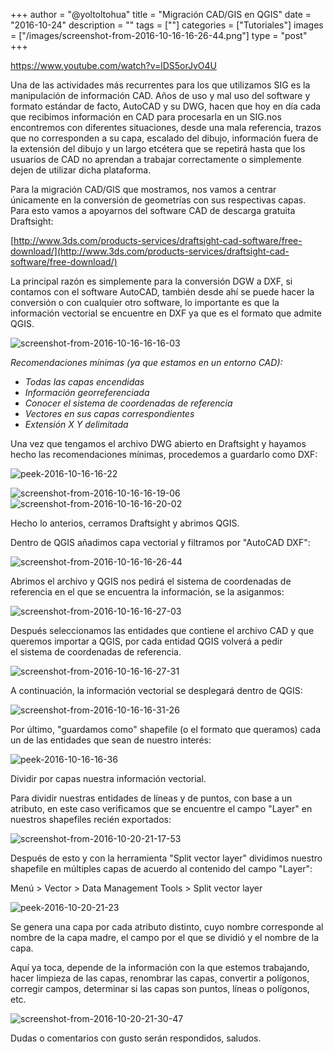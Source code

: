 +++
author = "@yoltoltohua"
title = "Migración CAD/GIS en QGIS"
date = "2016-10-24"
description = ""
tags = [""]
categories = ["Tutoriales"]
images  = ["/images/screenshot-from-2016-10-16-16-26-44.png"]
type = "post"
+++

https://www.youtube.com/watch?v=lDS5orJvO4U

Una de las actividades más recurrentes para los que utilizamos SIG es la manipulación de información CAD. Años de uso y mal uso del software y formato estándar de facto, AutoCAD y su DWG, hacen que hoy en día cada que recibimos información en CAD para procesarla en un SIG.nos encontremos con diferentes situaciones, desde una mala referencia, trazos que no corresponden a su capa, escalado del dibujo, información fuera de la extensión del dibujo y un largo etcétera que se repetirá hasta que los usuarios de CAD no aprendan a trabajar correctamente o simplemente dejen de utilizar dicha plataforma.

Para la migración CAD/GIS que mostramos, nos vamos a centrar únicamente en la conversión de geometrías con sus respectivas capas. Para esto vamos a apoyarnos del software CAD de descarga gratuita Draftsight:

[http://www.3ds.com/products-services/draftsight-cad-software/free-download/](http://www.3ds.com/products-services/draftsight-cad-software/free-download/)

La principal razón es simplemente para la conversión DGW a DXF, si contamos con el software AutoCAD, también desde ahí se puede hacer la conversión o con cualquier otro software, lo importante es que la información vectorial se encuentre en DXF ya que es el formato que admite QGIS.

![screenshot-from-2016-10-16-16-16-03](https://qgismx.files.wordpress.com/2016/10/screenshot-from-2016-10-16-16-16-03.png?w=1024)

_Recomendaciones mínimas (ya que estamos en un entorno CAD):_

- _Todas las capas encendidas_
- _Información georreferenciada_
- _Conocer el sistema de coordenadas de referencia_
- _Vectores en sus capas correspondientes_
- _Extensión X Y delimitada_

Una vez que tengamos el archivo DWG abierto en Draftsight y hayamos hecho las recomendaciones mínimas, procedemos a guardarlo como DXF:

![peek-2016-10-16-16-22](/images/peek-2016-10-16-16-22.gif)

![screenshot-from-2016-10-16-16-19-06](https://qgismx.files.wordpress.com/2016/10/screenshot-from-2016-10-16-16-19-06.png?w=1024)![screenshot-from-2016-10-16-16-20-02](https://qgismx.files.wordpress.com/2016/10/screenshot-from-2016-10-16-16-20-02.png?w=1024)

Hecho lo anterios, cerramos Draftsight y abrimos QGIS.

Dentro de QGIS añadimos capa vectorial y filtramos por "AutoCAD DXF":

![screenshot-from-2016-10-16-16-26-44](/images/screenshot-from-2016-10-16-16-26-44.png)

Abrimos el archivo y QGIS nos pedirá el sistema de coordenadas de referencia en el que se encuentra la información, se la asiganmos:

![screenshot-from-2016-10-16-16-27-03](/images/screenshot-from-2016-10-16-16-27-03.png)

Después seleccionamos las entidades que contiene el archivo CAD y que queremos importar a QGIS, por cada entidad QGIS volverá a pedir el sistema de coordenadas de referencia.

![screenshot-from-2016-10-16-16-27-31](/images/screenshot-from-2016-10-16-16-27-31.png)

A continuación, la información vectorial se desplegará dentro de QGIS:

![screenshot-from-2016-10-16-16-31-26](https://qgismx.files.wordpress.com/2016/10/screenshot-from-2016-10-16-16-31-26.png?w=1024)

Por último, "guardamos como" shapefile (o el formato que queramos) cada un de las entidades que sean de nuestro interés:

![peek-2016-10-16-16-36](/images/peek-2016-10-16-16-36.gif)

Dividir por capas nuestra información vectorial.

Para dividir nuestras entidades de líneas y de puntos, con base a un atributo, en este caso verificamos que se encuentre el campo "Layer" en nuestros shapefiles recién exportados:

![screenshot-from-2016-10-20-21-17-53](/images/screenshot-from-2016-10-20-21-17-53.png)

Después de esto y con la herramienta "Split vector layer" dividimos nuestro shapefile en múltiples capas de acuerdo al contenido del campo "Layer":

Menú > Vector > Data Management Tools > Split vector layer

![peek-2016-10-20-21-23](/images/peek-2016-10-20-21-23.gif)

Se genera una capa por cada atributo distinto, cuyo nombre corresponde al nombre de la capa madre, el campo por el que se dividió y el nombre de la capa.

Aquí ya toca, depende de la información con la que estemos trabajando, hacer limpieza de las capas, renombrar las capas, convertir a polígonos, corregir campos, determinar si las capas son puntos, líneas o polígonos, etc.

![screenshot-from-2016-10-20-21-30-47](/images/screenshot-from-2016-10-20-21-30-47.png)

Dudas o comentarios con gusto serán respondidos, saludos.
